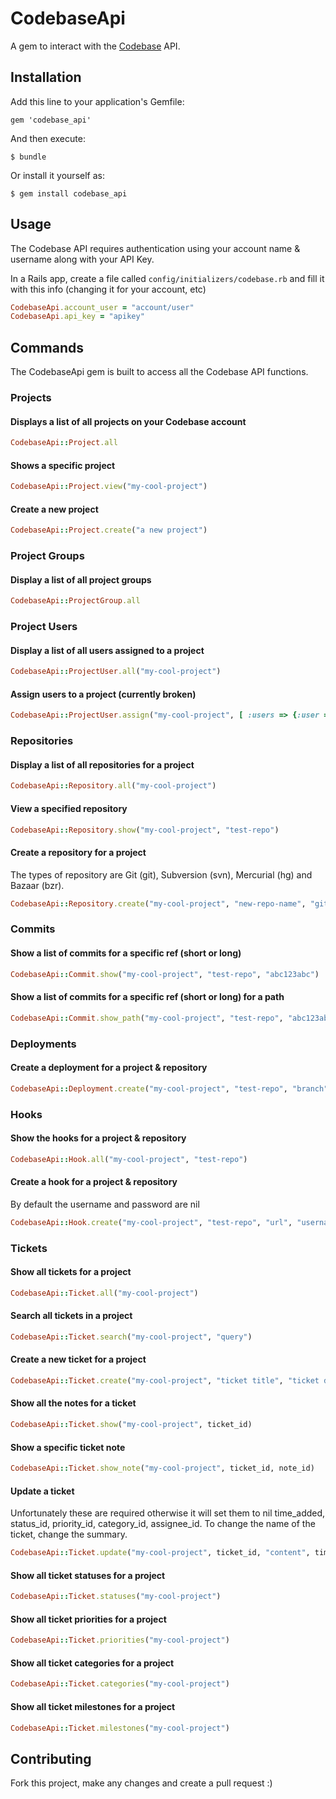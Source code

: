 # CodebaseApi

A gem to interact with the [Codebase](http://www.codebasehq.com) API.

## Installation

Add this line to your application's Gemfile:

    gem 'codebase_api'

And then execute:

    $ bundle

Or install it yourself as:

    $ gem install codebase_api

## Usage

The Codebase API requires authentication using your account name & username along with your API Key.

In a Rails app, create a file called `config/initializers/codebase.rb` and fill it with this info (changing it for your account, etc)

```ruby
CodebaseApi.account_user = "account/user"
CodebaseApi.api_key = "apikey"
```

## Commands

The CodebaseApi gem is built to access all the Codebase API functions.


### Projects
#### Displays a list of all projects on your Codebase account
```ruby
CodebaseApi::Project.all
```

#### Shows a specific project
```ruby
CodebaseApi::Project.view("my-cool-project")
```

#### Create a new project
```ruby
CodebaseApi::Project.create("a new project")
```


### Project Groups
#### Display a list of all project groups
```ruby
CodebaseApi::ProjectGroup.all
```


### Project Users
#### Display a list of all users assigned to a project
```ruby
CodebaseApi::ProjectUser.all("my-cool-project")
```

#### Assign users to a project (currently broken)
```ruby
CodebaseApi::ProjectUser.assign("my-cool-project", [ :users => {:user => {:id => 123}, {:user => {:id => 123} } ])
```


### Repositories
#### Display a list of all repositories for a project
```ruby
CodebaseApi::Repository.all("my-cool-project")
```

#### View a specified repository
```ruby
CodebaseApi::Repository.show("my-cool-project", "test-repo")
```

#### Create a repository for a project
The types of repository are Git (git), Subversion (svn), Mercurial (hg) and Bazaar (bzr).
```ruby
CodebaseApi::Repository.create("my-cool-project", "new-repo-name", "git")
```


### Commits
#### Show a list of commits for a specific ref (short or long)
```ruby
CodebaseApi::Commit.show("my-cool-project", "test-repo", "abc123abc")
```

#### Show a list of commits for a specific ref (short or long) for a path
```ruby
CodebaseApi::Commit.show_path("my-cool-project", "test-repo", "abc123abc", "spec/features/admin_spec.rb")
```


### Deployments
#### Create a deployment for a project & repository
```ruby
CodebaseApi::Deployment.create("my-cool-project", "test-repo", "branch", "revision", "environment", "servers")
```


### Hooks
#### Show the hooks for a project & repository
```ruby
CodebaseApi::Hook.all("my-cool-project", "test-repo")
```

#### Create a hook for a project & repository
By default the username and password are nil
```ruby
CodebaseApi::Hook.create("my-cool-project", "test-repo", "url", "username", "password")
```


### Tickets
#### Show all tickets for a project
```ruby
CodebaseApi::Ticket.all("my-cool-project")
```

#### Search all tickets in a project
```ruby
CodebaseApi::Ticket.search("my-cool-project", "query")
```

#### Create a new ticket for a project
```ruby
CodebaseApi::Ticket.create("my-cool-project", "ticket title", "ticket description")
```

#### Show all the notes for a ticket
```ruby
CodebaseApi::Ticket.show("my-cool-project", ticket_id)
```

#### Show a specific ticket note
```ruby
CodebaseApi::Ticket.show_note("my-cool-project", ticket_id, note_id)
```

#### Update a ticket
Unfortunately these are required otherwise it will set them to nil time_added, status_id, priority_id, category_id, assignee_id. To change the name of the ticket, change the summary.
```ruby
CodebaseApi::Ticket.update("my-cool-project", ticket_id, "content", time_added=nil, status_id=nil, priority_id=nil, category_id=nil, assignee_id=nil, summary=nil)
```

#### Show all ticket statuses for a project
```ruby
CodebaseApi::Ticket.statuses("my-cool-project")
```

#### Show all ticket priorities for a project
```ruby
CodebaseApi::Ticket.priorities("my-cool-project")
```

#### Show all ticket categories for a project
```ruby
CodebaseApi::Ticket.categories("my-cool-project")
```

#### Show all ticket milestones for a project
```ruby
CodebaseApi::Ticket.milestones("my-cool-project")
```














## Contributing

Fork this project, make any changes and create a pull request :)